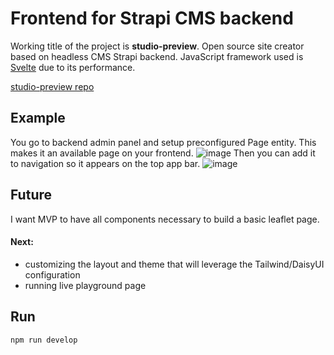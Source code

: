 # Frontend for Strapi CMS backend
Working title of the project is **studio-preview**. Open source site creator based on headless CMS Strapi backend. JavaScript framework used is [Svelte](https://svelte.dev/) due to its performance.

[studio-preview repo](https://github.com/albinoplant/studio-preview)

## Example
You go to backend admin panel and setup preconfigured Page entity. This makes it an available page on your frontend.
![image](https://albinoplant.github.io/images/studio-preview/about-me-create.png)
Then you can add it to navigation so it appears on the top app bar.
![image](https://albinoplant.github.io/images/studio-preview/about-me-create-sample.png)

## Future
I want MVP to have all components necessary to build a basic leaflet page.

#### Next:
-  customizing the layout and theme that will leverage the Tailwind/DaisyUI configuration
- running live playground page

## Run

`npm run develop`